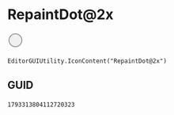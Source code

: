 # RepaintDot@2x
![](/img/RepaintDot@2x.png)

``` CSharp
EditorGUIUtility.IconContent("RepaintDot@2x")
```
## GUID
```
1793313804112720323
```
